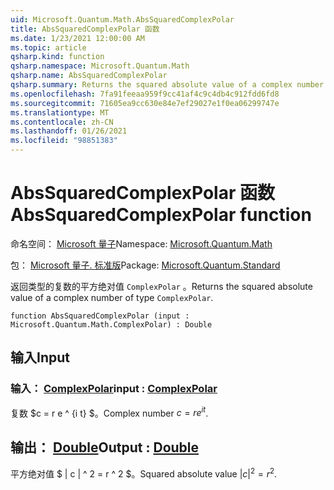 ```yaml
---
uid: Microsoft.Quantum.Math.AbsSquaredComplexPolar
title: AbsSquaredComplexPolar 函数
ms.date: 1/23/2021 12:00:00 AM
ms.topic: article
qsharp.kind: function
qsharp.namespace: Microsoft.Quantum.Math
qsharp.name: AbsSquaredComplexPolar
qsharp.summary: Returns the squared absolute value of a complex number of type `ComplexPolar`.
ms.openlocfilehash: 7fa91feeaa959f9cc41af4c9c4db4c912fdd6fd8
ms.sourcegitcommit: 71605ea9cc630e84e7ef29027e1f0ea06299747e
ms.translationtype: MT
ms.contentlocale: zh-CN
ms.lasthandoff: 01/26/2021
ms.locfileid: "98851383"
---
```

# <a name="abssquaredcomplexpolar-function"></a><span data-ttu-id="d8673-102">AbsSquaredComplexPolar 函数</span><span class="sxs-lookup"><span data-stu-id="d8673-102">AbsSquaredComplexPolar function</span></span>

<span data-ttu-id="d8673-103">命名空间： [Microsoft 量子](xref:Microsoft.Quantum.Math)</span><span class="sxs-lookup"><span data-stu-id="d8673-103">Namespace: [Microsoft.Quantum.Math](xref:Microsoft.Quantum.Math)</span></span>

<span data-ttu-id="d8673-104">包： [Microsoft 量子. 标准版](https://nuget.org/packages/Microsoft.Quantum.Standard)</span><span class="sxs-lookup"><span data-stu-id="d8673-104">Package: [Microsoft.Quantum.Standard](https://nuget.org/packages/Microsoft.Quantum.Standard)</span></span>


<span data-ttu-id="d8673-105">返回类型的复数的平方绝对值 `ComplexPolar` 。</span><span class="sxs-lookup"><span data-stu-id="d8673-105">Returns the squared absolute value of a complex number of type `ComplexPolar`.</span></span>

```qsharp
function AbsSquaredComplexPolar (input : Microsoft.Quantum.Math.ComplexPolar) : Double
```


## <a name="input"></a><span data-ttu-id="d8673-106">输入</span><span class="sxs-lookup"><span data-stu-id="d8673-106">Input</span></span>

### <a name="input--complexpolar"></a><span data-ttu-id="d8673-107">输入： [ComplexPolar](xref:Microsoft.Quantum.Math.ComplexPolar)</span><span class="sxs-lookup"><span data-stu-id="d8673-107">input : [ComplexPolar](xref:Microsoft.Quantum.Math.ComplexPolar)</span></span>

<span data-ttu-id="d8673-108">复数 $c = r e ^ {i t} $。</span><span class="sxs-lookup"><span data-stu-id="d8673-108">Complex number $c = r e^{i t}$.</span></span>



## <a name="output--double"></a><span data-ttu-id="d8673-109">输出： [Double](xref:microsoft.quantum.lang-ref.double)</span><span class="sxs-lookup"><span data-stu-id="d8673-109">Output : [Double](xref:microsoft.quantum.lang-ref.double)</span></span>

<span data-ttu-id="d8673-110">平方绝对值 $ | c | ^ 2 = r ^ 2 $。</span><span class="sxs-lookup"><span data-stu-id="d8673-110">Squared absolute value $|c|^2 = r^2$.</span></span>